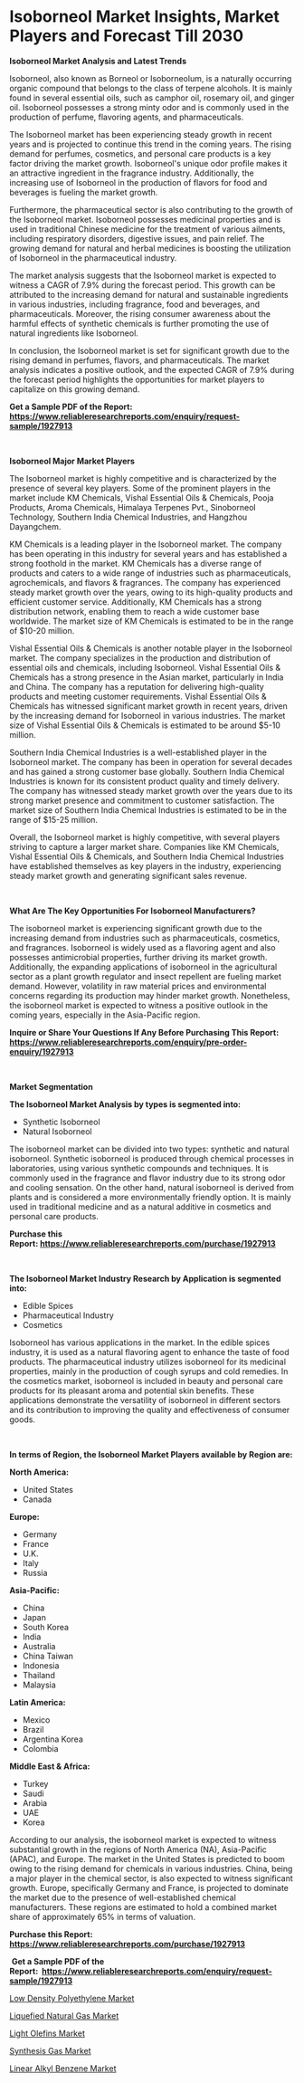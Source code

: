 <p><h1>Isoborneol Market Insights, Market Players and Forecast Till 2030</h1></p><p><strong>Isoborneol Market Analysis and Latest Trends</strong></p>
<p><p>Isoborneol, also known as Borneol or Isoborneolum, is a naturally occurring organic compound that belongs to the class of terpene alcohols. It is mainly found in several essential oils, such as camphor oil, rosemary oil, and ginger oil. Isoborneol possesses a strong minty odor and is commonly used in the production of perfume, flavoring agents, and pharmaceuticals.</p><p>The Isoborneol market has been experiencing steady growth in recent years and is projected to continue this trend in the coming years. The rising demand for perfumes, cosmetics, and personal care products is a key factor driving the market growth. Isoborneol's unique odor profile makes it an attractive ingredient in the fragrance industry. Additionally, the increasing use of Isoborneol in the production of flavors for food and beverages is fueling the market growth.</p><p>Furthermore, the pharmaceutical sector is also contributing to the growth of the Isoborneol market. Isoborneol possesses medicinal properties and is used in traditional Chinese medicine for the treatment of various ailments, including respiratory disorders, digestive issues, and pain relief. The growing demand for natural and herbal medicines is boosting the utilization of Isoborneol in the pharmaceutical industry.</p><p>The market analysis suggests that the Isoborneol market is expected to witness a CAGR of 7.9% during the forecast period. This growth can be attributed to the increasing demand for natural and sustainable ingredients in various industries, including fragrance, food and beverages, and pharmaceuticals. Moreover, the rising consumer awareness about the harmful effects of synthetic chemicals is further promoting the use of natural ingredients like Isoborneol.</p><p>In conclusion, the Isoborneol market is set for significant growth due to the rising demand in perfumes, flavors, and pharmaceuticals. The market analysis indicates a positive outlook, and the expected CAGR of 7.9% during the forecast period highlights the opportunities for market players to capitalize on this growing demand.</p></p>
<p><strong>Get a Sample PDF of the Report:&nbsp; <a href="https://www.reliableresearchreports.com/enquiry/request-sample/1927913">https://www.reliableresearchreports.com/enquiry/request-sample/1927913</a></strong></p>
<p>&nbsp;</p>
<p><strong>Isoborneol Major Market Players</strong></p>
<p><p>The Isoborneol market is highly competitive and is characterized by the presence of several key players. Some of the prominent players in the market include KM Chemicals, Vishal Essential Oils & Chemicals, Pooja Products, Aroma Chemicals, Himalaya Terpenes Pvt., Sinoborneol Technology, Southern India Chemical Industries, and Hangzhou Dayangchem.</p><p>KM Chemicals is a leading player in the Isoborneol market. The company has been operating in this industry for several years and has established a strong foothold in the market. KM Chemicals has a diverse range of products and caters to a wide range of industries such as pharmaceuticals, agrochemicals, and flavors & fragrances. The company has experienced steady market growth over the years, owing to its high-quality products and efficient customer service. Additionally, KM Chemicals has a strong distribution network, enabling them to reach a wide customer base worldwide. The market size of KM Chemicals is estimated to be in the range of $10-20 million.</p><p>Vishal Essential Oils & Chemicals is another notable player in the Isoborneol market. The company specializes in the production and distribution of essential oils and chemicals, including Isoborneol. Vishal Essential Oils & Chemicals has a strong presence in the Asian market, particularly in India and China. The company has a reputation for delivering high-quality products and meeting customer requirements. Vishal Essential Oils & Chemicals has witnessed significant market growth in recent years, driven by the increasing demand for Isoborneol in various industries. The market size of Vishal Essential Oils & Chemicals is estimated to be around $5-10 million.</p><p>Southern India Chemical Industries is a well-established player in the Isoborneol market. The company has been in operation for several decades and has gained a strong customer base globally. Southern India Chemical Industries is known for its consistent product quality and timely delivery. The company has witnessed steady market growth over the years due to its strong market presence and commitment to customer satisfaction. The market size of Southern India Chemical Industries is estimated to be in the range of $15-25 million.</p><p>Overall, the Isoborneol market is highly competitive, with several players striving to capture a larger market share. Companies like KM Chemicals, Vishal Essential Oils & Chemicals, and Southern India Chemical Industries have established themselves as key players in the industry, experiencing steady market growth and generating significant sales revenue.</p></p>
<p>&nbsp;</p>
<p><strong>What Are The Key Opportunities For Isoborneol Manufacturers?</strong></p>
<p><p>The isoborneol market is experiencing significant growth due to the increasing demand from industries such as pharmaceuticals, cosmetics, and fragrances. Isoborneol is widely used as a flavoring agent and also possesses antimicrobial properties, further driving its market growth. Additionally, the expanding applications of isoborneol in the agricultural sector as a plant growth regulator and insect repellent are fueling market demand. However, volatility in raw material prices and environmental concerns regarding its production may hinder market growth. Nonetheless, the isoborneol market is expected to witness a positive outlook in the coming years, especially in the Asia-Pacific region.</p></p>
<p><strong>Inquire or Share Your Questions If Any Before Purchasing This Report: <a href="https://www.reliableresearchreports.com/enquiry/pre-order-enquiry/1927913">https://www.reliableresearchreports.com/enquiry/pre-order-enquiry/1927913</a></strong></p>
<p>&nbsp;</p>
<p><strong>Market Segmentation</strong></p>
<p><strong>The Isoborneol Market Analysis by types is segmented into:</strong></p>
<p><ul><li>Synthetic Isoborneol</li><li>Natural Isoborneol</li></ul></p>
<p><p>The isoborneol market can be divided into two types: synthetic and natural isoborneol. Synthetic isoborneol is produced through chemical processes in laboratories, using various synthetic compounds and techniques. It is commonly used in the fragrance and flavor industry due to its strong odor and cooling sensation. On the other hand, natural isoborneol is derived from plants and is considered a more environmentally friendly option. It is mainly used in traditional medicine and as a natural additive in cosmetics and personal care products.</p></p>
<p><strong>Purchase this Report:&nbsp;<a href="https://www.reliableresearchreports.com/purchase/1927913">https://www.reliableresearchreports.com/purchase/1927913</a></strong></p>
<p>&nbsp;</p>
<p><strong>The Isoborneol Market Industry Research by Application is segmented into:</strong></p>
<p><ul><li>Edible Spices</li><li>Pharmaceutical Industry</li><li>Cosmetics</li></ul></p>
<p><p>Isoborneol has various applications in the market. In the edible spices industry, it is used as a natural flavoring agent to enhance the taste of food products. The pharmaceutical industry utilizes isoborneol for its medicinal properties, mainly in the production of cough syrups and cold remedies. In the cosmetics market, isoborneol is included in beauty and personal care products for its pleasant aroma and potential skin benefits. These applications demonstrate the versatility of isoborneol in different sectors and its contribution to improving the quality and effectiveness of consumer goods.</p></p>
<p>&nbsp;</p>
<p><strong>In terms of Region, the Isoborneol Market Players available by Region are:</strong></p>
<p>
    <p> <strong> North America: </strong>
        <ul>
            <li>United States</li>
            <li>Canada</li>
        </ul>
        </p> 
    <p> <strong> Europe: </strong>
        <ul>
            <li>Germany</li>
            <li>France</li>
            <li>U.K.</li>
            <li>Italy</li>
            <li>Russia</li>
        </ul>
        </p> 
    <p> <strong> Asia-Pacific: </strong>
        <ul>
            <li>China</li>
            <li>Japan</li>
            <li>South Korea</li>
            <li>India</li>
            <li>Australia</li>
            <li>China Taiwan</li>
            <li>Indonesia</li>
            <li>Thailand</li>
            <li>Malaysia</li>
        </ul>
        </p> 
    <p> <strong> Latin America: </strong>
        <ul>
            <li>Mexico</li>
            <li>Brazil</li>
            <li>Argentina Korea</li>
            <li>Colombia</li>
        </ul>
        </p> 
    <p> <strong> Middle East & Africa: </strong>
        <ul>
            <li>Turkey</li>
            <li>Saudi</li>
            <li>Arabia</li>
            <li>UAE</li>
            <li>Korea</li>
        </ul>
    </p>
    </p>
<p><p>According to our analysis, the isoborneol market is expected to witness substantial growth in the regions of North America (NA), Asia-Pacific (APAC), and Europe. The market in the United States is predicted to boom owing to the rising demand for chemicals in various industries. China, being a major player in the chemical sector, is also expected to witness significant growth. Europe, specifically Germany and France, is projected to dominate the market due to the presence of well-established chemical manufacturers. These regions are estimated to hold a combined market share of approximately 65% in terms of valuation.</p></p>
<p><strong>Purchase this Report: <a href="https://www.reliableresearchreports.com/purchase/1927913">https://www.reliableresearchreports.com/purchase/1927913</a></strong></p>
<p>&nbsp;<strong>Get a Sample PDF of the Report:&nbsp;&nbsp;<a href="https://www.reliableresearchreports.com/enquiry/request-sample/1927913">https://www.reliableresearchreports.com/enquiry/request-sample/1927913</a></strong></p>
<p><strong></strong></p>
<p><p><a href="https://medium.com/@mayankdeswal9588dm/low-density-polyethylene-market-furnishes-information-on-market-share-market-trends-and-market-ef476337a85c">Low Density Polyethylene Market</a></p><p><a href="https://medium.com/@kevinbarnes75/liquefied-natural-gas-market-the-key-to-successful-business-strategy-forecast-till-2030-16a50ea5c643">Liquefied Natural Gas Market</a></p><p><a href="https://medium.com/@randysimpson755/light-olefins-market-trends-and-market-analysis-forecasted-for-period-2023-2030-e64dd5d07a79">Light Olefins Market</a></p><p><a href="https://medium.com/@santosh.reportprime/synthesis-gas-market-the-key-to-successful-business-strategy-forecast-till-2030-d654df752786">Synthesis Gas Market</a></p><p><a href="https://medium.com/@olenwuckert56/linear-alkyl-benzene-market-exploring-market-share-market-trends-and-future-growth-712fe1abb678">Linear Alkyl Benzene Market</a></p></p>